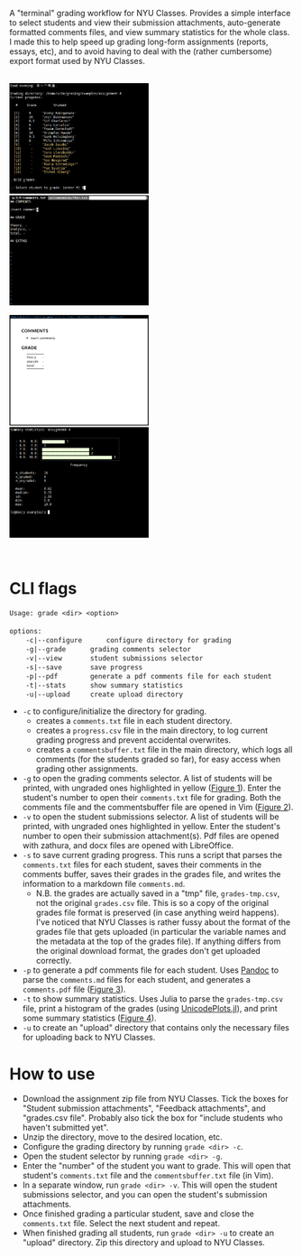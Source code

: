 A "terminal" grading workflow for NYU Classes. Provides a simple interface to select students and view their submission attachments, auto-generate formatted comments files, and view summary statistics for the whole class. I made this to help speed up grading long-form assignments (reports, essays, etc), and to avoid having to deal with the (rather cumbersome) export format used by NYU Classes.  

<p float="left">
<br>
<img src="./media/student-selector.png" width="49%" />&nbsp;&nbsp; 
<img src="./media/comments-txt.png" width="49%" />
</p>

<p float="left">
<img src="./media/comments-pdf.png" width="49%" />&nbsp;&nbsp;  
<img src="./media/stats.png" width="49%" />
<br>
</p>

<br>

# CLI flags

```
Usage: grade <dir> <option>

options:
	-c|--configure		configure directory for grading
	-g|--grade		grading comments selector
	-v|--view		student submissions selector
	-s|--save		save progress
	-p|--pdf		generate a pdf comments file for each student
	-t|--stats		show summary statistics
	-u|--upload		create upload directory
```

- `-c` to configure/initialize the directory for grading. 
	+ creates a `comments.txt` file in each student directory.
	+ creates a `progress.csv` file in the main directory, to log current grading progress and prevent accidental overwrites. 
	+ creates a `commentsbuffer.txt` file in the main directory, which logs all comments (for the students graded so far), for easy access when grading other assignments. 
- `-g` to open the grading comments selector. A list of students will be printed, with ungraded ones highlighted in yellow ([Figure 1](https://github.com/vaabe/grading/blob/main/media/student-selector.png)). Enter the student's number to open their `comments.txt` file for grading. Both the comments file and the commentsbuffer file are opened in Vim ([Figure 2](https://github.com/vaabe/grading/blob/main/media/comments-txt.png)). 
- `-v` to open the student submissions selector. A list of students will be printed, with ungraded ones highlighted in yellow. Enter the student's number to open their submission attachment(s). Pdf files are opened with zathura, and docx files are opened with LibreOffice. 
- `-s` to save current grading progress. This runs a script that parses the `comments.txt` files for each student, saves their comments in the comments buffer, saves their grades in the grades file, and writes the information to a markdown file `comments.md`. 
	+ N.B. the grades are actually saved in a "tmp" file, `grades-tmp.csv`, not the original `grades.csv` file. This is so a copy of the original grades file format is preserved (in case anything weird happens). I've noticed that NYU Classes is rather fussy about the format of the grades file that gets uploaded (in particular the variable names and the metadata at the top of the grades file). If anything differs from the original download format, the grades don't get uploaded correctly. 
- `-p` to generate a pdf comments file for each student. Uses [Pandoc](https://pandoc.org/) to parse the `comments.md` files for each student, and generates a `comments.pdf` file ([Figure 3](https://github.com/vaabe/grading/blob/main/media/comments-pdf.png)). 
- `-t` to show summary statistics. Uses Julia to parse the `grades-tmp.csv` file, print a histogram of the grades (using [UnicodePlots.jl](https://github.com/Evizero/UnicodePlots.jl)), and print some summary statistics ([Figure 4](https://github.com/vaabe/grading/blob/main/media/stats.png)). 
- `-u` to create an "upload" directory that contains only the necessary files for uploading back to NYU Classes. 

# How to use

- Download the assignment zip file from NYU Classes. Tick the boxes for "Student submission attachments", "Feedback attachments", and "grades.csv file". Probably also tick the box for "include students who haven't submitted yet". 
- Unzip the directory, move to the desired location, etc. 
- Configure the grading directory by running `grade <dir> -c`. 
- Open the student selector by running `grade <dir> -g`. 
- Enter the "number" of the student you want to grade. This will open that student's `comments.txt` file and the `commentsbuffer.txt` file (in Vim). 
- In a separate window, run `grade <dir> -v`. This will open the student submissions selector, and you can open the student's submission attachments. 
- Once finished grading a particular student, save and close the `comments.txt` file. Select the next student and repeat. 
- When finished grading all students, run `grade <dir> -u` to create an "upload" directory. Zip this directory and upload to NYU Classes. 
